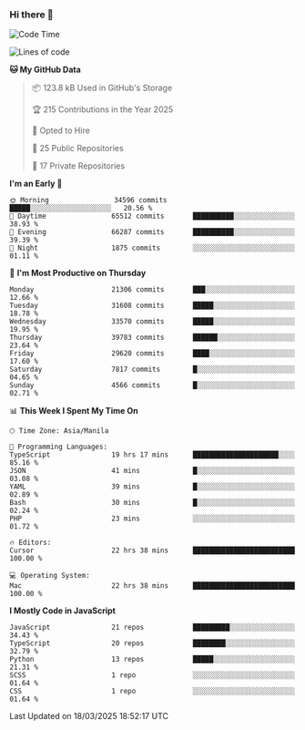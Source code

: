 ### Hi there 👋

<!--START_SECTION:waka-->
![Code Time](http://img.shields.io/badge/Code%20Time-1%2C554%20hrs%2032%20mins-blue)

![Lines of code](https://img.shields.io/badge/From%20Hello%20World%20I%27ve%20Written-64.3%20million%20lines%20of%20code-blue)

**🐱 My GitHub Data** 

> 📦 123.8 kB Used in GitHub's Storage 
 > 
> 🏆 215 Contributions in the Year 2025
 > 
> 💼 Opted to Hire
 > 
> 📜 25 Public Repositories 
 > 
> 🔑 17 Private Repositories 
 > 
**I'm an Early 🐤** 

```text
🌞 Morning                34596 commits       █████░░░░░░░░░░░░░░░░░░░░   20.56 % 
🌆 Daytime                65512 commits       ██████████░░░░░░░░░░░░░░░   38.93 % 
🌃 Evening                66287 commits       ██████████░░░░░░░░░░░░░░░   39.39 % 
🌙 Night                  1875 commits        ░░░░░░░░░░░░░░░░░░░░░░░░░   01.11 % 
```
📅 **I'm Most Productive on Thursday** 

```text
Monday                   21306 commits       ███░░░░░░░░░░░░░░░░░░░░░░   12.66 % 
Tuesday                  31608 commits       █████░░░░░░░░░░░░░░░░░░░░   18.78 % 
Wednesday                33570 commits       █████░░░░░░░░░░░░░░░░░░░░   19.95 % 
Thursday                 39783 commits       ██████░░░░░░░░░░░░░░░░░░░   23.64 % 
Friday                   29620 commits       ████░░░░░░░░░░░░░░░░░░░░░   17.60 % 
Saturday                 7817 commits        █░░░░░░░░░░░░░░░░░░░░░░░░   04.65 % 
Sunday                   4566 commits        █░░░░░░░░░░░░░░░░░░░░░░░░   02.71 % 
```


📊 **This Week I Spent My Time On** 

```text
🕑︎ Time Zone: Asia/Manila

💬 Programming Languages: 
TypeScript               19 hrs 17 mins      █████████████████████░░░░   85.16 % 
JSON                     41 mins             █░░░░░░░░░░░░░░░░░░░░░░░░   03.08 % 
YAML                     39 mins             █░░░░░░░░░░░░░░░░░░░░░░░░   02.89 % 
Bash                     30 mins             █░░░░░░░░░░░░░░░░░░░░░░░░   02.24 % 
PHP                      23 mins             ░░░░░░░░░░░░░░░░░░░░░░░░░   01.72 % 

🔥 Editors: 
Cursor                   22 hrs 38 mins      █████████████████████████   100.00 % 

💻 Operating System: 
Mac                      22 hrs 38 mins      █████████████████████████   100.00 % 
```

**I Mostly Code in JavaScript** 

```text
JavaScript               21 repos            █████████░░░░░░░░░░░░░░░░   34.43 % 
TypeScript               20 repos            ████████░░░░░░░░░░░░░░░░░   32.79 % 
Python                   13 repos            █████░░░░░░░░░░░░░░░░░░░░   21.31 % 
SCSS                     1 repo              ░░░░░░░░░░░░░░░░░░░░░░░░░   01.64 % 
CSS                      1 repo              ░░░░░░░░░░░░░░░░░░░░░░░░░   01.64 % 
```




 Last Updated on 18/03/2025 18:52:17 UTC
<!--END_SECTION:waka-->
